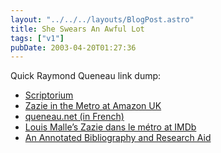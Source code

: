 ```yaml
---
layout: "../../../layouts/BlogPost.astro"
title: She Swears An Awful Lot
tags: ["v1"]
pubDate: 2003-04-20T01:27:36
---
```


Quick Raymond Queneau link dump:

- [Scriptorium][1]
- [Zazie in the Metro at Amazon UK][2]
- [queneau.net (in French)][3]
- [Louis Malle&#8217;s Zazie dans le m&eacute;tro at IMDb][4]
- [An Annotated Bibliography and Research Aid][5]

[1]: http://www.themodernword.com/scriptorium/queneau.html
[2]: http://www.amazon.co.uk/exec/obidos/ASIN/0141183918/ohsky "Amazon.co.uk: Zazie in the Metro"
[3]: http://www.queneau.net/
[4]: http://uk.imdb.com/Title?0054494
[5]: http://www.creighton.edu/~chaskest/queneau.html
